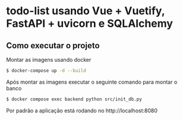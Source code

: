 # todo-list usando Vue + Vuetify, FastAPI + uvicorn e SQLAlchemy

## Como executar o projeto

Montar as imagens usando docker

```sh
$ docker-compose up -d --build
```

Após montar as imagens executar o seguinte comando para montar o banco

```sh
$ docker compose exec backend python src/init_db.py
```

Por padrão a aplicação está rodando no http://localhost:8080